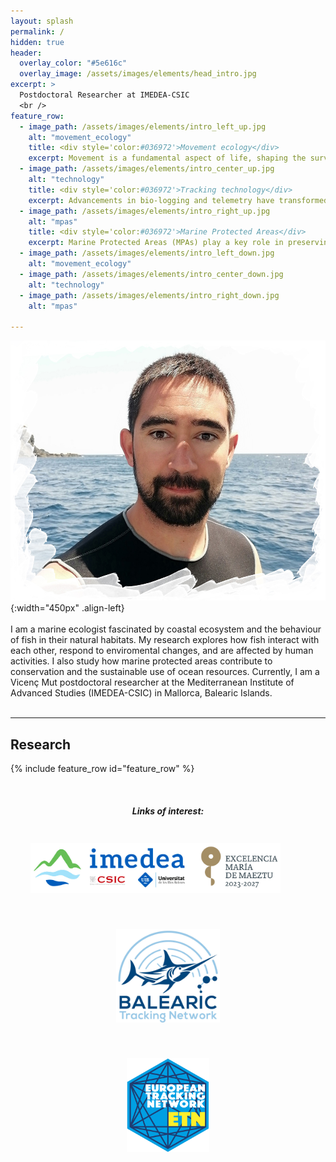 ```yaml
---
layout: splash
permalink: /
hidden: true
header:
  overlay_color: "#5e616c"
  overlay_image: /assets/images/elements/head_intro.jpg
excerpt: >
  Postdoctoral Researcher at IMEDEA-CSIC
  <br />
feature_row:
  - image_path: /assets/images/elements/intro_left_up.jpg
    alt: "movement_ecology"
    title: <div style='color:#036972'>Movement ecology</div>
    excerpt: Movement is a fundamental aspect of life, shaping the survival, reproduction, and interactions of individuals. Understanding how fish move helps reveal their social dynamics, habitat use, and responses to environmental changes. My research explores these movement patterns to uncover how fish interact with each other and their surroundings, and how human activities and shifting environmental conditions influence their behavior.
  - image_path: /assets/images/elements/intro_center_up.jpg
    alt: "technology"
    title: <div style='color:#036972'>Tracking technology</div>
    excerpt: Advancements in bio-logging and telemetry have transformed our ability to study marine ecosystems. I apply state-of-the-art tracking technologies, from high-resolution systems to large-scale acoustic arrays, to gain new insights into fish behavior. These methods generate vast datasets, requiring innovative analytical approaches. By combining advanced statistical and modeling techniques, I extract meaningful ecological patterns that inform conservation and management decisions.
  - image_path: /assets/images/elements/intro_right_up.jpg
    alt: "mpas"
    title: <div style='color:#036972'>Marine Protected Areas</div>
    excerpt: Marine Protected Areas (MPAs) play a key role in preserving biodiversity and mitigating human impacts on marine ecosystems. A significant part of my research focuses on understanding how MPAs support fish population recovery and enhance ecosystem resilience. Through long-term monitoring and targeted research projects, I study how fish communities respond to protection measures and how extreme events, such as marine heatwaves, affect benthic ecosystems.
  - image_path: /assets/images/elements/intro_left_down.jpg
    alt: "movement_ecology"
  - image_path: /assets/images/elements/intro_center_down.jpg
    alt: "technology"
  - image_path: /assets/images/elements/intro_right_down.jpg
    alt: "mpas"

---
```


![](/assets/images/intro_eneko.jpg){:width="450px" .align-left}
<br />
<br />
I am a marine ecologist fascinated by coastal ecosystem and the behaviour of fish in their natural habitats. My research explores how fish interact with each other, respond to enviromental changes, and are affected by human activities. I also study how marine protected areas contribute to conservation and the sustainable use of ocean resources. Currently, I am a Vicenç Mut postdoctoral researcher at the Mediterranean Institute of Advanced Studies (IMEDEA-CSIC) in Mallorca, Balearic Islands.
<br />
<br />
<hr />

## Research
{% include feature_row id="feature_row" %}

<br />


<div style="text-align:center;">
  <h5> Links of interest: </h5>

  <a href="https://imedea.uib-csic.es/en/"><img src="/assets/images/logo_imedea.jpg"  style="height:80px;margin-right:40px;margin-left:0px;margin-top:20px;margin-bottom:20px"></a>

  <a href="https://trackingfish.com/"><img src="/assets/images/logo_btn.jpg" style="height:150px;margin-right:40px;margin-left:40px;margin-top:20px;margin-bottom:20px"></a>

  <a href="https://europeantrackingnetwork.org/"><img src="/assets/images/logo_etn.png" style="height:150px;margin-right:40px;margin-left:40px;margin-top:20px;margin-bottom:20px"></a>
</div>